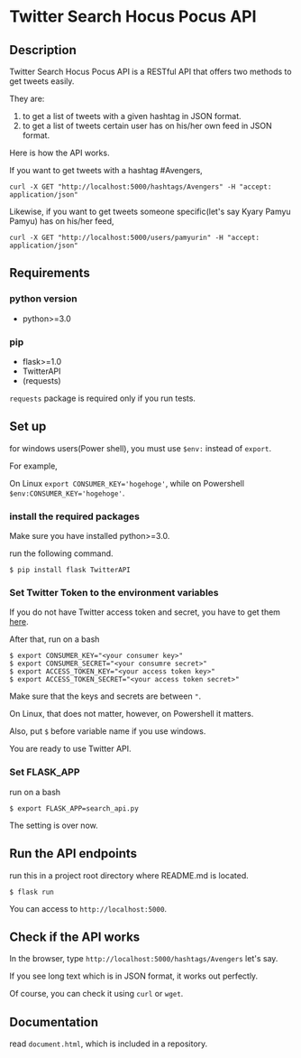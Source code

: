 # Twitter Search Hocus Pocus API

## Description
Twitter Search Hocus Pocus API is a RESTful API that offers two methods to get tweets easily. 

They are:

1. to get a list of tweets with a given hashtag in JSON format.
2. to get a list of tweets certain user has on his/her own feed in JSON format.

Here is how the API works.

If you want to get tweets with a hashtag #Avengers, 

```
curl -X GET "http://localhost:5000/hashtags/Avengers" -H "accept: application/json"
```

Likewise, if you want to get tweets someone specific(let's say Kyary Pamyu Pamyu) has on his/her feed,

```
curl -X GET "http://localhost:5000/users/pamyurin" -H "accept: application/json"
```

## Requirements

### python version
- python>=3.0

### pip 
- flask>=1.0
- TwitterAPI
- (requests)

`requests` package is required only if you run tests.

## Set up

for windows users(Power shell), you must use `$env:` instead of `export`.
 
For example,

On Linux `export CONSUMER_KEY='hogehoge'`, while on Powershell `$env:CONSUMER_KEY='hogehoge'`.

### install the required packages

Make sure you have installed python>=3.0.

run the following command.

```
$ pip install flask TwitterAPI
```

### Set Twitter Token to the environment variables

If you do not have Twitter access token and secret, you have to get them [here](https://developer.twitter.com/en/docs/basics/authentication/guides/access-tokens.html).

After that, run on a bash

```
$ export CONSUMER_KEY="<your consumer key>"
$ export CONSUMER_SECRET="<your consumre secret>"
$ export ACCESS_TOKEN_KEY="<your access token key>"
$ export ACCESS_TOKEN_SECRET="<your access token secret>"
```

Make sure that the keys and secrets are between `"`. 

On Linux, that does not matter, however, on Powershell it matters.

Also, put `$` before variable name if you use windows.

You are ready to use Twitter API.

### Set FLASK_APP

run on a bash

```
$ export FLASK_APP=search_api.py
```

The setting is over now.

## Run the API endpoints

run this in a project root directory where README.md is located.

```
$ flask run
```

You can access to `http://localhost:5000`.

## Check if the API works

In the browser, type `http://localhost:5000/hashtags/Avengers` let's say.

If you see long text which is in JSON format, it works out perfectly.

Of course, you can check it using `curl` or `wget`.

## Documentation
read `document.html`, which is included in a repository.
